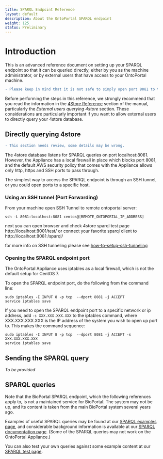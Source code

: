 ```yaml
---
title: SPARQL Endpoint Reference
layout: default
description: About the OntoPortal SPARQL endpoint
weight: 125
status: Preliminary
---
```


# Introduction

This is an advanced reference document on setting up your SPARQL endpoint 
so that it can be queried directly, either by you as the machine administrator,
or by external users that have access to your OntoPortal machine.

```diff
- Please keep in mind that it is not safe to simply open port 8081 to the world. 
```

Before performing the steps in this reference, we strongly recommend 
that you read the information in the <a href="../reference_4store">4Store Reference</a>
section of the manual, particularly the *External users querying 4store* section.
These considerations are particularly important 
if you want to allow external users to directly query your 4store database. 

## Directly querying 4store

```diff
- This section needs review, some details may be wrong.
```

The 4store database listens for SPARQL queries on port localhost:8081. 
However, the Appliance has a local firewall in place which blocks port 8081, 
and the default AWS security policy that comes with the Appliance
allows only http, https and SSH ports to pass through.

The simplest way to access the SPARQL endpoint is through an SSH tunnel,
or you could open ports to a specific host. 

### Using an SSH tunnel (Port Forwarding)

From your machine open SSH Tunnel to remote ontoportal server:

```
ssh -L 8081:localhost:8081 centos@[REMOTE_ONTOPORTAL_IP_ADDRESS]
```
next you can open browser and check 4store sparql test page http://localhost:8001/test/
or connect your favorite sparql client to http://localhost:8081:/sparql/

for more info on SSH tunneling please see [how-to-setup-ssh-tunneling](https://linuxize.com/post/how-to-setup-ssh-tunneling)

### Opening the SPARQL endpoint port

The OntoPortal Appliance uses iptables as a local firewall, 
which is not the default setup for CentOS 7.
 
To open the SPARQL endpoint port, do the following from the command line:
 
```
sudo iptables -I INPUT 8 -p tcp  --dport 8081 -j ACCEPT
service iptables save
```
 
If you need to open the SPARQL endpoint port to a specific network or ip address,
add `-s XXX.XXX.XXX.XXX` to the iptables command, where XXX.XXX.XXX.XXX is the IP address of the system you wish to open up port to. This makes the command sequence:

```
sudo iptables -I INPUT 8 -p tcp  --dport 8081 -j ACCEPT -s XXX.XXX.XXX.XXX
service iptables save
```

## Sending the SPARQL query

*To be provided*

## SPARQL queries

Note that the BioPortal SPARQL endpoint, which the following references apply to,
is not a maintained service for BioPortal. 
The system may not be up, and its content is taken from the main BioPortal system
several years ago.

Examples of useful SPARQL queries may be found at our [SPARQL examples page](http://sparql.bioontology.org/examples),
and considerable background information is available at our [SPARQL documentation page](https://www.bioontology.org/wiki/SPARQL_BioPortal).
(Some of the SPARQL queries may not work on the OntoPortal Appliance.) 

You can also test your own queries against some example content at our [SPARQL test page](http://sparql.bioontology.org/).





